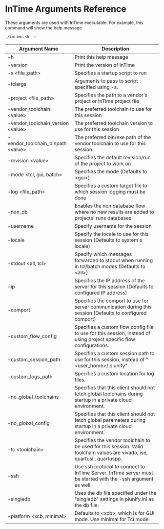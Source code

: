 InTime Arguments Reference
===========================

These arguments are used with InTime executable. For example, this command will show the help message
```bash
./intime.sh -h
```

Argument Name | Description
------------- | ------------- 
-h                                | Print this help message
-version                          | Print the version of InTime
-s <file_path\>                   | Specifies a startup script to run
-tclargs                          | Arguments to pass to script specified using -s.
-project <file_path\>             | Specifies the path to a vendor's project or InTime project file
-vendor_toolchain <value\>        | The preferred toolchain to use for this session
-vendor_toolchain_version <value\>| The preferred toolchain version to use for this session
-vendor_toolchain_binpath <value\>| The preferred bin/exe path of the vendor toolchain to use for this session
-revision <value\>                | Specifies the default revision/run of the project to work on
-mode <tcl, gui, batch\>          | Specifies the mode (Defaults to <gui\>)
-log <file_path\>                 | Specifies a custom target file to which session logging must be done
-non_db                           | Enables the non database flow where no new results are added to projects' runs databases
-username                         | Specify username for the session
-locale                           | Specify the locale to use for this session (Defaults to system's locale)
-stdout <all, tcl\>               | Specify which messages forwarded to stdout when running in tcl/batch modes (Defaults to <all\>)
-ip                               | Specifies the IP address of the server for this session (Defaults to configured IP address)
-comport                          | Specifies the comport to use for server communication during this session (Defaults to configured comport)
-custom_flow_config               | Specifies a custom flow config file to use for this session, instead of using project specific flow configurations.
-custom_session_path              | Specifies a custom session path to use for this session, instead of "<user_home\>/.plunify".
-custom_logs_path                 | Specifies a custom location for log files.
-no_global_toolchains             | Specifies that this client should not fetch global toolchains during startup in a private cloud environment.
-no_global_config                 | Specifies that this client should not fetch global parameters during startup in a private cloud environment.
-tc <toolchain\>                  | Specifies the vendor toolchain to be used for this session. Valid toolchain values are vivado, ise, quartusii, quartuspp.
-ssh							  | Use ssh protocol to connect to InTime Server. InTime server must be started with the -ssh argument as well.
-singledb						  | Uses the db file specified under the "singledb" settings in plunify.ini as the db file.  
-platform <xcb, minimal\>		  | Defaults to <xcb\>, which is for GUI mode. Use minimal for Tcl mode.
